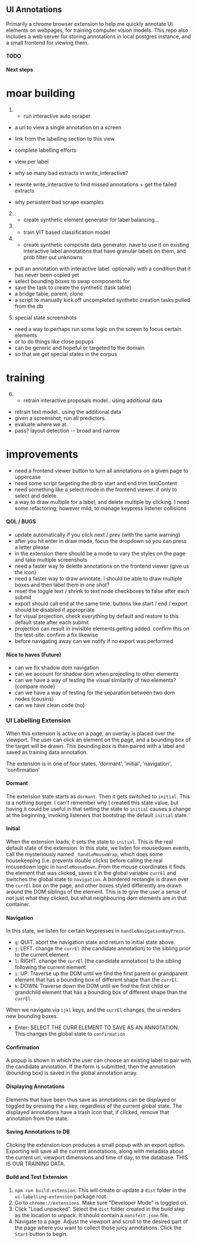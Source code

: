 ## UI Annotations

Primarily a chrome browser extension to help me quickly annotate UI elements on webpages, for training computer vision models.
This repo also includes a web server for storing annotations in local postgres instance, and a small frontend for viewing them.

#### TODO

#### Next steps

moar building
====

1) * run interactive auto scraper

* a url to view a single annotation on a screen
* link from the labelling section to this view
* complete labelling efforts
* view per label

* why so many bad extracts in write_interactive?
* rewrite write_interactive to find missed annotations + get the failed extracts

* why persistent bad scrape examples

2) * create synthetic element generator for label balancing...

3) * train ViT based classification model

4) * create synthetic composite data generator. have to use it on existing interactive label annotations that have granular labels on them, and prob filter out unknowns
  * pull an annotation with interactive label. optionally with a condition that it has never been copied yet
  * select bounding boxes to swap components for
  * save the task to create the synthetic (task table)
  * a bridge table, parent, clone
  * a script to manually kick off uncompleted synthetic creation tasks pulled from the db

5) special state screenshots
  * need a way to perhaps run some logic on the screen to focus certain elements
  * or to do things like close popups
  * can be generic and hopeful or targeted to the domain
  * so that we get special states in the corpus

training
====
6) * retrain interactive proposals model.. using additional data

* retrain text model.. using the additional data
* given a screenshot, run all predictors.
* evaluate where we at.
* pass? layout detection -- broad and narrow

improvements
====
* need a frontend viewer button to turn all annotations on a given page to uppercase
* need some script targeting the db to start and end trim textContent
* need something like a select mode in the frontend viewer.  if only to select and delete.
* a way to draw multiple for a label, and delete multiple by clicking.   I need some refactoring, however mild, to manage keypress listener collisions


#### QOL / BUGS

* update automatically if you click next / prev (with the same warning)
* after you hit enter in draw mode, focus the dropdown so you can press a letter please
* in the extension there should be a mode to vary the styles on the page and take multiple
screenshots
* need a faster way to delette annotations on the frontend viewer (give us the icon)
* need a faster way to draw annotate.  I should be able to draw multiple boxes and then label them in one shot?
* reset the toggle text / shrink to text node checkboxes to false after each submit
* export should call end at the same time.  buttons like start / end / export should be disabled if appropriate
* for visual projection, check everything by default and restore to this default state after each submit
* projection can result in invisible elements getting added.  confirm this on the test-site.  confirm a fix likewise
* before navigating away can we notify if no export was performed

#### Nice to haves (Future)
* can we fix shadow dom navigation
* can we account for shadow dom when projecting to other elements
* can we have a way of testing the visual similarity of two elements? (compare mode)
* can we have a way of testing for the separation between two dom nodes (cousins)
* can we have clean code (no)

### UI Labelling Extension

When this extension is active on a page, an overlay is placed over the viewport.  The user can
click an element on the page, and a bounding box of the target will be drawn.  This bounding box is then paired with a label and saved as training data annotation.

The extension is in one of four states, 'dormant', 'initial', 'navigation', 'confirmation'

#### Dormant

The extension state starts as `dormant`.  Then it gets switched to `initial`.  This is a nothing burger.  I can't remember why I created this state value, but having it could be useful in that setting the state to `initial` causes a change at the beginning, invoking listeners that bootstrap the default `initial` state.

#### Initial

When the extension loads, it sets the state to `initial`. This is the real default state of the extension.  In this state, we listen for mousedown events, call the mysteriously named `_handleMouseWrap`, which does some housekeeping (i.e. prevents double clicks) before calling the real mousedown logic in `handleMouseDown`.  From the mouse coordinates it finds the element that was clicked, saves it in the global variable `currEl` and switches the global state to  `navigation`.  A bordered rectangle is drawn over the `currEl` box on the page, and other boxes styled differently are drawn around the DOM siblings of the element.  This is to give the user a sense of not just what they clicked, but what neighbouring dom elements are in that container.

#### Navigation

In this state, we listen for certain keypresses in `handleNavigationKeyPress`.
* `q`: QUIT.  abort the navigation state and return to initial state above.
* `j`: LEFT.  change the `currEl` (the candidate annotation) to the sibling prior to the current element
* `l`: RIGHT.  change the `currEl` (the candidate annotation) to the sibling following the current element
* `i`: UP.  Traverse up the DOM until we find the first parent or grandparent element that has a bounding box of different shape than the `currEl`.
* `k`: DOWN.  Traverse down the DOM  until we find the first child or grandchild element that has
a bounding box of different shape than the `currEl`.

When we navigate via `ijkl` keys, and the `currEl` changes, the ui renders new bounding boxes.

* Enter: SELECT THE CURR ELEMENT TO SAVE AS AN ANNOTATION.  This changes the global state to `confirmation`

#### Confirmation
A popup is shown in which the user can choose an existing label to pair with the candidate annotation.  If the form is submitted, then the annotation (bounding box) is saved in the global annotation array.

#### Displaying Annotations
Elements that have been thus save as annotations can be displayed or toggled by pressing the `a` key, regardless of the current global state.  The displayed annotations have a trash icon that,
if clicked, remove that annotation from the state.

#### Saving Annotations to DB
Clicking the extension icon produces a small popup with an export option.  Exporting will save all the current annotations, along with metadata about the current url, viewport dimensions and time of day, to the database.  THIS IS OUR TRAINING DATA.

#### Build and Test Extension
1. `npm run build:extension`.  This will create or update a `dist` folder in the `ui-labelling-extension` package root.
2. Go to `chrome://extensions`. Make sure "Developer Mode" is toggled on.
3. Click "Load unpacked".  Select the `dist` folder created in the build step as the location to unpack.  It should contain a `manifest.json` file.
4.  Navigate to a page. Adjust the viewport and scroll to the desired part of the page where you want to collect those juicy annotations.  Click the `Start` button to begin.








